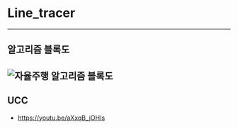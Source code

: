 # Line_tracer
-------------
## 알고리즘 블록도
![자율주행 알고리즘 블록도](https://github.com/uddaniiii/line_tracer/assets/93571932/af164332-425c-4f90-a0d1-a8abebdf5d2c)
------------
## UCC
- https://youtu.be/aXxqB_jOHIs
